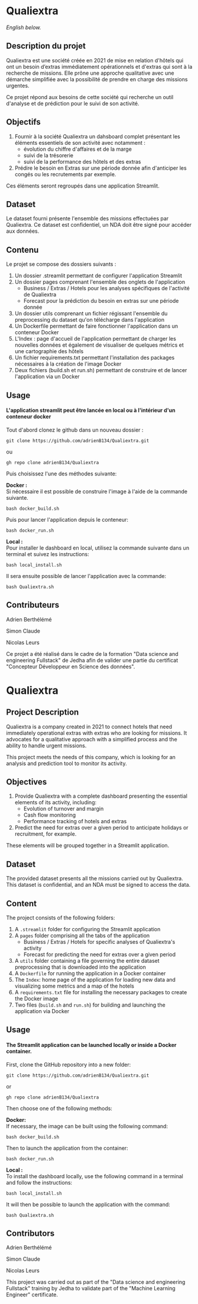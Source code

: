 # Qualiextra

*English below.*

## Description du projet
Qualiextra est une société créée en 2021 de mise en relation d'hôtels qui ont un besoin d’extras immédiatement opérationnels et d'extras qui sont à la recherche de missions. Elle prône une approche qualitative avec une démarche simplifiée avec la possibilité de prendre en charge des missions urgentes. 

Ce projet répond aux besoins de cette société qui recherche un outil d'analyse et de prédiction pour le suivi de son activité. 

## Objectifs
1. Fournir à la société Qualiextra un dahsboard complet présentant les éléments essentiels de son activité avec notamment :
   - évolution du chiffre d'affaires et de la marge
   - suivi de la trésorerie 
   - suivi de la performance des hôtels et des extras
2. Prédire le besoin en Extras sur une période donnée afin d'anticiper les congés ou les recrutements par exemple.

Ces éléments seront regroupés dans une application Streamlit. 


## Dataset
Le dataset fourni présente l'ensemble des missions effectuées par Qualiextra. 
Ce dataset est confidentiel, un NDA doit être signé pour accéder aux données. 

## Contenu
Le projet se compose des dossiers suivants : 
1. Un dossier .streamlit permettant de configurer l'application Streamlit
2. Un dossier pages comprenant l'ensemble des onglets de l'application
   - Business / Extras / Hotels pour les analyses spécifiques de l'activité de Qualiextra
   - Forecast pour la prédiction du besoin en extras sur une période donnée
3. Un dossier utils comprenant un fichier régissant l'ensemble du preprocessing du dataset qu'on télécharge dans l'application
4. Un Dockerfile permettant de faire fonctionner l'application dans un conteneur Docker
5. L'Index : page d'accueil de l'application permettant de charger les nouvelles données et également de visualiser de quelques métrics et une cartographie des hôtels
6. Un fichier requirements.txt permettant l'installation des packages nécessaires à la création de l'image Docker
7. Deux fichiers (build.sh et run.sh) permettant de construire et de lancer l'application via un Docker


## Usage
#### L'application streamlit peut être lancée en local ou à l'intérieur d'un conteneur docker
Tout d'abord clonez le github dans un nouveau dossier :
```
git clone https://github.com/adrienB134/Qualiextra.git
```
ou
```
gh repo clone adrienB134/Qualiextra
```
Puis choisissez l'une des méthodes suivante:

**Docker :**<br>
Si nécessaire il est possible de construire l'image à l'aide de la commande suivante.
```
bash docker_build.sh
```
Puis pour lancer l'application depuis le conteneur:
```
bash docker_run.sh
```

**Local :**<br>
Pour installer le dashboard en local, utilisez la commande suivante dans un terminal et suivez les instructions:
```
bash local_install.sh
```
Il sera ensuite possible de lancer l'application avec la commande:
```
bash Qualiextra.sh
```

## Contributeurs

Adrien Berthélémé

Simon Claude 

Nicolas Leurs

Ce projet a été réalisé dans le cadre de la formation "Data science and engineering Fullstack" de Jedha afin de valider une partie du certificat "Concepteur Développeur en Science des données".



# Qualiextra

## Project Description
Qualiextra is a company created in 2021 to connect hotels that need immediately operational extras with extras who are looking for missions. It advocates for a qualitative approach with a simplified process and the ability to handle urgent missions.

This project meets the needs of this company, which is looking for an analysis and prediction tool to monitor its activity.

## Objectives
1. Provide Qualiextra with a complete dashboard presenting the essential elements of its activity, including:
   - Evolution of turnover and margin
   - Cash flow monitoring
   - Performance tracking of hotels and extras
2. Predict the need for extras over a given period to anticipate holidays or recruitment, for example.

These elements will be grouped together in a Streamlit application.

## Dataset
The provided dataset presents all the missions carried out by Qualiextra.
This dataset is confidential, and an NDA must be signed to access the data.

## Content
The project consists of the following folders:
1. A `.streamlit` folder for configuring the Streamlit application
2. A `pages` folder comprising all the tabs of the application
   - Business / Extras / Hotels for specific analyses of Qualiextra's activity
   - Forecast for predicting the need for extras over a given period
3. A `utils` folder containing a file governing the entire dataset preprocessing that is downloaded into the application
4. A `Dockerfile` for running the application in a Docker container
5. The `Index`: home page of the application for loading new data and visualizing some metrics and a map of the hotels
6. A `requirements.txt` file for installing the necessary packages to create the Docker image
7. Two files (`build.sh` and `run.sh`) for building and launching the application via Docker

## Usage
#### The Streamlit application can be launched locally or inside a Docker container.
First, clone the GitHub repository into a new folder:

```
git clone https://github.com/adrienB134/Qualiextra.git
```
or
```
gh repo clone adrienB134/Qualiextra
```
Then choose one of the following methods:

**Docker:**<br>
If necessary, the image can be built using the following command:

```
bash docker_build.sh
```
Then to launch the application from the container:
```
bash docker_run.sh
```

**Local :**<br>
To install the dashboard locally, use the following command in a terminal and follow the instructions:
```
bash local_install.sh
```
It will then be possible to launch the application with the command:
```
bash Qualiextra.sh
```

## Contributors

Adrien Berthélémé

Simon Claude 

Nicolas Leurs

This project was carried out as part of the "Data science and engineering Fullstack" training by Jedha to validate part of the "Machine Learning Engineer" certificate.
